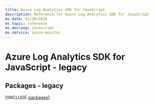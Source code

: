 ```yaml
---
title: Azure Log Analytics SDK for JavaScript
description: Reference for Azure Log Analytics SDK for JavaScript
ms.date: 01/30/2024
ms.topic: reference
ms.devlang: javascript
ms.service: azure-monitor
---
```

# Azure Log Analytics SDK for JavaScript - legacy
## Packages - legacy
[!INCLUDE [packages](log-analytics-index.md)]